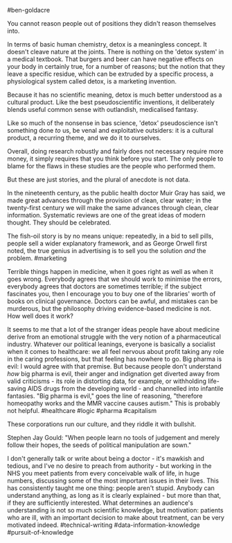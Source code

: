 #ben-goldacre 

You cannot reason people out of positions they didn't reason themselves into.

In terms of basic human chemistry, detox is a meaningless concept. It doesn't cleave nature at the joints. There is nothing on the 'detox system' in a medical textbook. That burgers and beer can have negative effects on your body in certainly true, for a number of reasons; but the notion that they leave a specific residue, which can be extruded by a specific process, a physiological system called detox, is a marketing invention.

Because it has no scientific meaning, detox is much better understood as a cultural product. Like the best pseudoscientific inventions, it deliberately blends useful common sense with outlandish, medicalised fantasy. 

Like so much of the nonsense in bas science, 'detox' pseudoscience isn't something done *to* us, be venal and exploitative outsiders: it is a cultural product, a recurring theme, and we do it to ourselves.

Overall, doing research robustly and fairly does not necessary require more money, it simply requires that you think before you start. The only people to blame for the flaws in these studies are the people who performed them. 

But these are just stories, and the plural of anecdote is not data.

In the nineteenth century, as  the public health doctor Muir Gray has said, we made great advances through the provision of clean, clear water; in the twenty-first century we will make the same advances through clean, clear information. Systematic reviews are one of the great ideas of modern thought. They should be celebrated.

The fish-oil story is by no means unique: repeatedly, in a bid to sell pills, people sell a wider explanatory framework, and as George Orwell first noted, the true genius in advertising is to sell you the solution *and* the problem.
#marketing 

Terrible things happen in medicine, when it goes right as well as when it goes wrong. Everybody agrees that we should work to minimise the errors, everybody agrees that doctors are sometimes terrible; if the subject fascinates you, then I encourage you to buy one of the libraries' worth of books on clinical governance. Doctors can be awful, and mistakes can be murderous, but the philosophy driving evidence-based medicine is not. How well does it work?

It seems to me that a lot of the stranger ideas people have about medicine derive from an emotional struggle with the very notion of a pharmaceutical industry. Whatever our political leanings, everyone is basically a socialist when it comes to healthcare: we all feel nervous about profit taking any role in the caring professions, but that feeling has nowhere to go. Big pharma is evil: I would agree with that premise. But because people don't understand *how* big pharma is evil, their anger and indignation get diverted away from valid criticisms - its role in distorting data, for example, or withholding life-saving AIDS drugs from the developing world - and channelled into infantile fantasies. "Big pharma is evil," goes the line of reasoning, "therefore homeopathy works and the MMR vaccine causes autism." This is probably not helpful.
#healthcare #logic #pharma #capitalism 

These corporations run our culture, and they riddle it with bullshit.

Stephen Jay Gould: "When people learn no tools of judgement and merely follow their hopes, the seeds of political manipulation are sown."

I don't generally talk or write about being a doctor - it's mawkish and tedious, and I've no desire to preach from authority - but working in the NHS you meet patients from every conceivable walk of life, in huge numbers, discussing some of the most important issues in their lives. This has consistently taught me one thing: people aren't stupid. Anybody can understand anything, as long as it is clearly explained - but more than that, if they are sufficiently interested. What determines an audience's understanding is not so much scientific knowledge, but motivation: patients who are ill, with an important decision to make about treatment, can be very motivated indeed.
#technical-writing #data-information-knowledge #pursuit-of-knowledge 